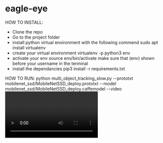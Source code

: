 # eagle-eye

HOW TO INSTALL:
- Clone the repo
- Go to the project folder
- install python virtual environment with the following commend
sudo apt install virtualenv
- create your virtual environment
virtualenv -p python3 env
- activate your env 
source env/bin/activate
make sure that (env) shown before your username in the terminal
- install the dependancies 
pip3 install -r requirements.txt

HOW TO RUN:
python multi_object_tracking_slow.py --prototxt mobilenet_ssd/MobileNetSSD_deploy.prototxt \--model mobilenet_ssd/MobileNetSSD_deploy.caffemodel --video <video> --output <output video>
